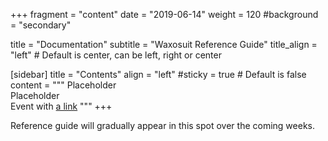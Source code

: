 +++
fragment = "content"
date = "2019-06-14"
weight = 120
#background = "secondary"

title = "Documentation"
subtitle = "Waxosuit Reference Guide"
title_align = "left" # Default is center, can be left, right or center

[sidebar]
  title = "Contents"
  align = "left"
  #sticky = true # Default is false
  content = """
Placeholder<Br/>
Placeholder<br/>
Event with [a link](#)
"""
+++

Reference guide will gradually appear in this spot over the coming weeks.
